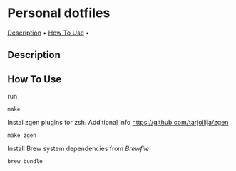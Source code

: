 # Personal dotfiles
 
<p align="left">
  <a href="#description">Description</a> •
  <a href="#how-to-use">How To Use</a> •
</p>

## Description

## How To Use

run
```
make
```

Instal zgen plugins for zsh. Additional info https://github.com/tarjoilija/zgen
```
make zgen
```

Install Brew system dependencies from *Brewfile*
```
brew bundle
```
